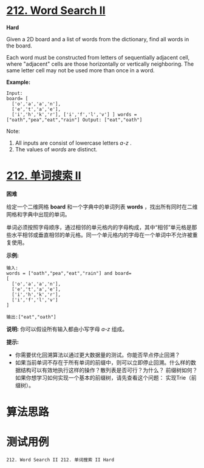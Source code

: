 # [212. Word Search II][enTitle]

**Hard**

Given a 2D board and a list of words from the dictionary, find all words in the board.

Each word must be constructed from letters of sequentially adjacent cell, where "adjacent" cells are those horizontally or vertically neighboring. The same letter cell may not be used more than once in a word.



**Example:** 

```
Input: 
board= [
  ['o','a','a','n'],
  ['e','t','a','e'],
  ['i','h','k','r'], ['i','f','l','v'] ] words = ["oath","pea","eat","rain"] Output: ["eat","oath"]
```



Note:

1. All inputs are consist of lowercase letters  *a-z* . 
2. The values of  *words*  are distinct.


# [212. 单词搜索 II][cnTitle]

**困难**

给定一个二维网格 **board** 和一个字典中的单词列表 **words** ，找出所有同时在二维网格和字典中出现的单词。

单词必须按照字母顺序，通过相邻的单元格内的字母构成，其中“相邻”单元格是那些水平相邻或垂直相邻的单元格。同一个单元格内的字母在一个单词中不允许被重复使用。

**示例:** 

```
输入: 
words = ["oath","pea","eat","rain"] and board=
[
  ['o','a','a','n'],
  ['e','t','a','e'],
  ['i','h','k','r'],
  ['i','f','l','v']
]

输出:["eat","oath"]
```

**说明:**  你可以假设所有输入都由小写字母  *a-z*  组成。

**提示:** 

- 你需要优化回溯算法以通过更大数据量的测试。你能否早点停止回溯？ 
- 如果当前单词不存在于所有单词的前缀中，则可以立即停止回溯。什么样的数据结构可以有效地执行这样的操作？散列表是否可行？为什么？ 前缀树如何？如果你想学习如何实现一个基本的前缀树，请先查看这个问题： 实现Trie（前缀树）。




# 算法思路

# 测试用例
```
212. Word Search II 212. 单词搜索 II Hard
```

[enTitle]: https://leetcode.com/problems/word-search-ii/
[cnTitle]: https://leetcode-cn.com/problems/word-search-ii/
